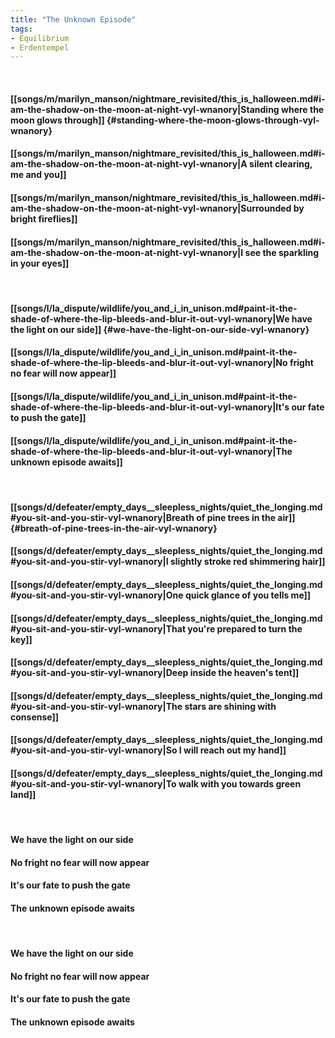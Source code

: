 ```yaml
---
title: "The Unknown Episode"
tags:
- Equilibrium
- Erdentempel
---
```

&nbsp;
#### [[songs/m/marilyn_manson/nightmare_revisited/this_is_halloween.md#i-am-the-shadow-on-the-moon-at-night-vyl-wnanory|Standing where the moon glows through]] {#standing-where-the-moon-glows-through-vyl-wnanory}
#### [[songs/m/marilyn_manson/nightmare_revisited/this_is_halloween.md#i-am-the-shadow-on-the-moon-at-night-vyl-wnanory|A silent clearing, me and you]]
#### [[songs/m/marilyn_manson/nightmare_revisited/this_is_halloween.md#i-am-the-shadow-on-the-moon-at-night-vyl-wnanory|Surrounded by bright fireflies]]
#### [[songs/m/marilyn_manson/nightmare_revisited/this_is_halloween.md#i-am-the-shadow-on-the-moon-at-night-vyl-wnanory|I see the sparkling in your eyes]]
&nbsp;
#### [[songs/l/la_dispute/wildlife/you_and_i_in_unison.md#paint-it-the-shade-of-where-the-lip-bleeds-and-blur-it-out-vyl-wnanory|We have the light on our side]] {#we-have-the-light-on-our-side-vyl-wnanory}
#### [[songs/l/la_dispute/wildlife/you_and_i_in_unison.md#paint-it-the-shade-of-where-the-lip-bleeds-and-blur-it-out-vyl-wnanory|No fright no fear will now appear]]
#### [[songs/l/la_dispute/wildlife/you_and_i_in_unison.md#paint-it-the-shade-of-where-the-lip-bleeds-and-blur-it-out-vyl-wnanory|It's our fate to push the gate]]
#### [[songs/l/la_dispute/wildlife/you_and_i_in_unison.md#paint-it-the-shade-of-where-the-lip-bleeds-and-blur-it-out-vyl-wnanory|The unknown episode awaits]]
&nbsp;
#### [[songs/d/defeater/empty_days__sleepless_nights/quiet_the_longing.md#you-sit-and-you-stir-vyl-wnanory|Breath of pine trees in the air]] {#breath-of-pine-trees-in-the-air-vyl-wnanory}
#### [[songs/d/defeater/empty_days__sleepless_nights/quiet_the_longing.md#you-sit-and-you-stir-vyl-wnanory|I slightly stroke red shimmering hair]]
#### [[songs/d/defeater/empty_days__sleepless_nights/quiet_the_longing.md#you-sit-and-you-stir-vyl-wnanory|One quick glance of you tells me]]
#### [[songs/d/defeater/empty_days__sleepless_nights/quiet_the_longing.md#you-sit-and-you-stir-vyl-wnanory|That you're prepared to turn the key]]
#### [[songs/d/defeater/empty_days__sleepless_nights/quiet_the_longing.md#you-sit-and-you-stir-vyl-wnanory|Deep inside the heaven's tent]]
#### [[songs/d/defeater/empty_days__sleepless_nights/quiet_the_longing.md#you-sit-and-you-stir-vyl-wnanory|The stars are shining with consense]]
#### [[songs/d/defeater/empty_days__sleepless_nights/quiet_the_longing.md#you-sit-and-you-stir-vyl-wnanory|So I will reach out my hand]]
#### [[songs/d/defeater/empty_days__sleepless_nights/quiet_the_longing.md#you-sit-and-you-stir-vyl-wnanory|To walk with you towards green land]]
&nbsp;
#### We have the light on our side
#### No fright no fear will now appear
#### It's our fate to push the gate
#### The unknown episode awaits
&nbsp;
#### We have the light on our side
#### No fright no fear will now appear
#### It's our fate to push the gate
#### The unknown episode awaits
